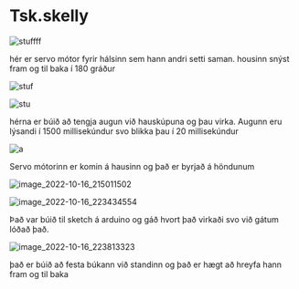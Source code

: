 # Tsk.skelly

![stuffff](https://user-images.githubusercontent.com/111759185/196055251-b8572d47-79cc-4274-a8ae-160ed281ae65.PNG)

hér er servo mótor fyrir hálsinn sem hann andri setti saman. housinn snýst fram og til baka í 180 gráður

![stuf](https://user-images.githubusercontent.com/111759185/196058378-713f04f4-7cfc-498a-bfe0-256bb385cb5b.PNG)

![stu](https://user-images.githubusercontent.com/111759185/196058463-d77ab816-bb49-4794-9d93-ecf5b8bfd5c9.PNG)

hérna er búið að tengja augun við hauskúpuna og þau virka. Augunn eru lýsandi í 1500 millisekúndur svo blikka þau í 20 millisekúndur

![a](https://user-images.githubusercontent.com/111759185/196059775-270d1606-8f30-4e93-ae8c-3a10bfa559cb.PNG)

Servo mótorinn er komin á hausinn og það er byrjað á höndunum

![image_2022-10-16_215011502](https://user-images.githubusercontent.com/111759185/196059921-2dbd146f-809e-4659-898a-e0a23ab2de14.png)



![image_2022-10-16_223434554](https://user-images.githubusercontent.com/111759185/196061661-13e1803c-7ec4-451d-9c4d-a47769887352.png)

Það var búið til sketch á arduino og gáð hvort það virkaði svo við gátum lóðað það.

![image_2022-10-16_223813323](https://user-images.githubusercontent.com/111759185/196061789-5c87a775-5816-4e1e-a773-6887a0586365.png)

það er búið að festa búkann við standinn og það er hægt að hreyfa hann fram og til baka
